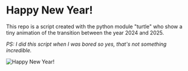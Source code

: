 # Happy New Year!
This repo is a script created with the python module "turtle" who show a tiny animation of the transition between the year 2024 and 2025.

*PS: I did this script when I was bored so yes, that's not something incredible.*

![Happy New Year!](https://media3.giphy.com/media/v1.Y2lkPTc5MGI3NjExcDhkeDJ3OHI5dmdxbnRtY2wxazJrM3ZlZ2xtOW84cWloMzFwZnB2aCZlcD12MV9pbnRlcm5hbF9naWZfYnlfaWQmY3Q9Zw/i7VjkIBQFv4VRF6BrL/giphy.webp)
